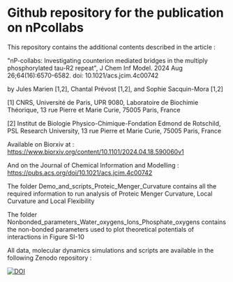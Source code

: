 # Github repository for the publication on nPcollabs

This repository contains the additional contents described in the article :

"nP-collabs: Investigating counterion mediated bridges in the multiply phosphorylated tau-R2 repeat", J Chem Inf Model. 2024 Aug 26;64(16):6570-6582. doi: 10.1021/acs.jcim.4c00742

by Jules Marien [1,2], Chantal Prévost [1,2], and Sophie Sacquin-Mora [1,2]

[1] CNRS, Université de Paris, UPR 9080, Laboratoire de Biochimie Théorique, 13 rue Pierre et Marie Curie, 75005 Paris, France 

[2] Institut de Biologie Physico-Chimique-Fondation Edmond de Rotschild, PSL Research University, 13 rue Pierre et Marie Curie, 75005 Paris, France

Available on Biorxiv at : https://www.biorxiv.org/content/10.1101/2024.04.18.590060v1

And on the Journal of Chemical Information and Modelling : https://pubs.acs.org/doi/10.1021/acs.jcim.4c00742


The folder Demo_and_scripts_Proteic_Menger_Curvature contains all the required information to run analysis of Proteic Menger Curvature, Local Curvature and Local Flexibility

The folder Nonbonded_parameters_Water_oxygens_Ions_Phosphate_oxygens contains the non-bonded parameters used to plot theoretical potentials of interactions in Figure SI-10

All data, molecular dynamics simulations and scripts are available in the following Zenodo repository : 

[![DOI](https://zenodo.org/badge/DOI/10.5281/zenodo.10973099.svg)](https://doi.org/10.5281/zenodo.10973099)
